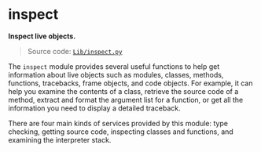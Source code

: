 # inspect

**Inspect live objects.**

> Source code: [`Lib/inspect.py`](https://github.com/python/cpython/tree/3.13/Lib/inspect.py)

The `inspect` module provides several useful functions to help get information about live objects such as modules, classes, methods, functions, tracebacks, frame objects, and code objects. For example, it can help you examine the contents of a class, retrieve the source code of a method, extract and format the argument list for a function, or get all the information you need to display a detailed traceback.

There are four main kinds of services provided by this module: type checking, getting source code, inspecting classes and functions, and examining the interpreter stack.